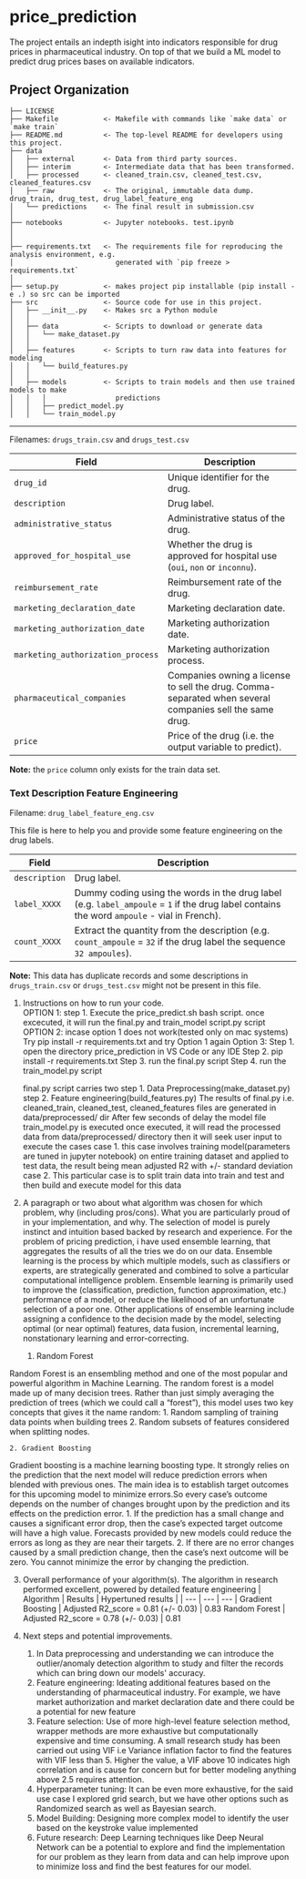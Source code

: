 price_prediction
==============================

The project entails an indepth isight into indicators responsible for drug prices in pharmaceutical industry. On top of that we build a ML model to predict drug prices bases on available indicators.

Project Organization
------------

    ├── LICENSE
    ├── Makefile           <- Makefile with commands like `make data` or `make train`
    ├── README.md          <- The top-level README for developers using this project.
    ├── data
    │   ├── external       <- Data from third party sources.
    │   ├── interim        <- Intermediate data that has been transformed.
    │   ├── processed      <- cleaned_train.csv, cleaned_test.csv, cleaned_features.csv
    │   ├── raw            <- The original, immutable data dump. drug_train, drug_test, drug_label_feature_eng
    │   └── predictions    <- The final result in submission.csv
    │
    ├── notebooks          <- Jupyter notebooks. test.ipynb
    │
    │
    ├── requirements.txt   <- The requirements file for reproducing the analysis environment, e.g.
    │                         generated with `pip freeze > requirements.txt`
    │
    ├── setup.py           <- makes project pip installable (pip install -e .) so src can be imported
    ├── src                <- Source code for use in this project.
    │   ├── __init__.py    <- Makes src a Python module
    │   │
    │   ├── data           <- Scripts to download or generate data
    │   │   └── make_dataset.py
    │   │
    │   ├── features       <- Scripts to turn raw data into features for modeling
    │   │   └── build_features.py
    │   │
    │   ├── models         <- Scripts to train models and then use trained models to make
    │   │   │                 predictions
    │   │   ├── predict_model.py
    │   │   └── train_model.py

-------

Filenames: `drugs_train.csv` and `drugs_test.csv`

|Field|Description|
|---|---|
| `drug_id` | Unique identifier for the drug. |
| `description` | Drug label. |
| `administrative_status` | Administrative status of the drug. |
| `approved_for_hospital_use` | Whether the drug is approved for hospital use (`oui`, `non` or `inconnu`). |
| `reimbursement_rate` | Reimbursement rate of the drug. |
| `marketing_declaration_date` | Marketing declaration date. |
| `marketing_authorization_date` | Marketing authorization date. |
| `marketing_authorization_process` | Marketing authorization process. |
| `pharmaceutical_companies` | Companies owning a license to sell the drug. Comma-separated when several companies sell the same drug. |
| `price` | Price of the drug (i.e. the output variable to predict). |

**Note:** the `price` column only exists for the train data set.

### Text Description Feature Engineering

Filename: `drug_label_feature_eng.csv`

This file is here to help you and provide some feature engineering on the drug labels.

| Field | Description |
| --- | --- |
| `description` | Drug label. |
| `label_XXXX` | Dummy coding using the words in the drug label (e.g. `label_ampoule` = `1` if the drug label contains the word `ampoule` - vial in French). |
| `count_XXXX` | Extract the quantity from the description (e.g. `count_ampoule` = `32` if the drug label  the sequence `32 ampoules`). |

**Note:** This data has duplicate records and some descriptions in `drugs_train.csv` or `drugs_test.csv` might not be present in this file.

1. Instructions on how to run your code.</br>
   OPTION 1:
   step 1. Execute the price_predict.sh bash script. once excecuted, it will run the final.py and train_model script.py script
   OPTION 2:
   incase option 1 does not work(tested only on mac systems) 
   Try pip install -r requirements.txt
   and try Option 1 again
   Option 3:
   Step 1. open the directory price_prediction in VS Code or any IDE
   Step 2. pip install -r requirements.txt
   Step 3. run the final.py script
   Step 4. run the train_model.py script

   final.py script carries two step 1. Data Preprocessing(make_dataset.py) step 2. Feature engineering(build_features.py)
   The results of final.py i.e. cleaned_train, cleaned_test, cleaned_features files are generated in data/preprocessed/ dir
   After few seconds of delay the model file train_model.py is executed
   once executed, it will read the processed data from data/preprocessed/ directory
   then it will seek user input to execute the cases
   case 1. this case involves training model(parameters are tuned in jupyter notebook) on entire training dataset and applied to test data, the result being mean adjusted R2 with +/- standard deviation
   case 2. This particular case is to split train data into train and test and then build and execute model for this data

2. A paragraph or two about what algorithm was chosen for which problem, why (including pros/cons). What you are particularly proud of in your implementation, and why.
   The selection of model is purely instinct and intuition based backed by research and experience.
   For the problem of pricing prediction, i have used ensemble learning, that aggregates the results of all the tries we do on our data.
   Ensemble learning is the process by which multiple models, such as classifiers or experts, are strategically generated and combined to solve a particular computational intelligence problem. Ensemble learning is primarily used to improve the (classification, prediction, function approximation, etc.) performance of a model, or reduce the likelihood of an unfortunate selection of a poor one. Other applications of ensemble learning include assigning a confidence to the decision made by the model, selecting optimal (or near optimal) features, data fusion, incremental learning, nonstationary learning and error-correcting.

    1. Random Forest

  Random Forest is an ensembling method and one of the most popular and powerful algorithm in Machine Learning.
  The random forest is a model made up of many decision trees. Rather than just simply averaging the prediction of trees (which we could call a “forest”), this model uses two key concepts that gives it the name random:
     1. Random sampling of training data points when building trees
     2. Random subsets of features considered when splitting nodes.

    2. Gradient Boosting

   Gradient boosting is a machine learning boosting type. It strongly relies on the prediction that the next model will reduce prediction errors when blended with previous ones. The main idea is to establish target outcomes for this upcoming model to minimize errors.So every case’s outcome depends on the number of changes brought upon by the prediction and its effects on the prediction error.
     1. If the prediction has a small change and causes a significant error drop, then the case’s expected target outcome will have a high value. Forecasts provided by new models could reduce the errors as long as they are near their targets.
     2. If there are no error changes caused by a small prediction change, then the case’s next outcome will be zero. You cannot minimize the error by changing the prediction.

3. Overall performance of your algorithm(s).
  The algorithm in research performed excellent, powered by detailed feature engineering
  | Algorithm | Results | Hypertuned results |
  | --- | --- | --- |
  Gradient Boosting | Adjusted R2_score = 0.81 (+/- 0.03) | 0.83
  Random Forest | Adjusted R2_score = 0.78 (+/- 0.03) | 0.81

4. Next steps and potential improvements.
    1. In Data preprocessing and understanding we can introduce the outlier/anomaly detection algorithm to study and filter the records which can bring down our models' accuracy.
    2. Feature engineering: Ideating additional features based on the understanding of pharmaceutical industry. For example, we have market authorization and market declaration date and there could be a potential for new feature
    3. Feature selection: Use of more high-level feature selection method, wrapper methods are more exhaustive but computationally expensive and time consuming. A small research study has been carried out using VIF i.e Variance inflation factor to find the features with VIF less than 5. Higher the value, a VIF above 10 indicates high correlation and is cause for concern but for better modeling anything above 2.5 requires attention. 
    4. Hyperparameter tuning: It can be even more exhaustive, for the said use case I explored grid search, but we have other options such as Randomized search as well as Bayesian search.
    5. Model Building: Designing more complex model to identify the user based on the keystroke value implemented
    6. Future research: Deep Learning techniques like Deep Neural Network can be a potential to explore and find the implementation for our problem as they learn from data and can help improve upon to minimize loss and find the best features for our model.

